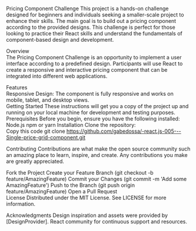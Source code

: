 Pricing Component Challenge
This project is a hands-on challenge designed for beginners and individuals seeking a smaller-scale project to enhance their skills. The main goal is to build out a pricing component according to the provided designs. This challenge is perfect for those looking to practice their React skills and understand the fundamentals of component-based design and development.

Overview</br>
The Pricing Component Challenge is an opportunity to implement a user interface according to a predefined design. Participants will use React to create a responsive and interactive pricing component that can be integrated into different web applications.

Features</br>
Responsive Design: The component is fully responsive and works on mobile, tablet, and desktop views.
</br>
Getting Started
These instructions will get you a copy of the project up and running on your local machine for development and testing purposes.
</br>
Prerequisites
Before you begin, ensure you have the following installed:
</br>
Node.js
npm or yarn
Installation
Clone the repository:
</br>
Copy this code
git clone https://github.com/gabedossa/-react.js-005---Single-price-grid-component.git

Contributing
Contributions are what make the open source community such an amazing place to learn, inspire, and create. Any contributions you make are greatly appreciated.

Fork the Project
Create your Feature Branch (git checkout -b feature/AmazingFeature)
Commit your Changes (git commit -m 'Add some AmazingFeature')
Push to the Branch (git push origin feature/AmazingFeature)
Open a Pull Request</br>
License
Distributed under the MIT License. See LICENSE for more information.</br>

Acknowledgments
Design inspiration and assets were provided by [DesignProvider].
React community for continuous support and resources.
